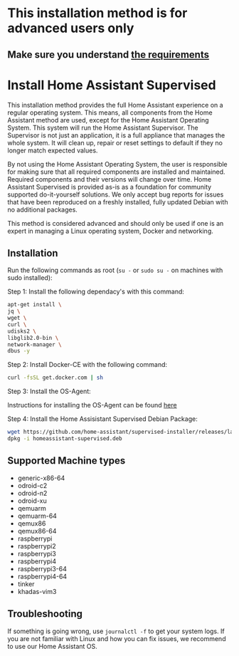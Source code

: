 # This installation method is for advanced users only

## Make sure you understand [the requirements](https://github.com/home-assistant/architecture/blob/master/adr/0014-home-assistant-supervised.md)

# Install Home Assistant Supervised

This installation method provides the full Home Assistant experience on a regular operating system. This means, all components from the Home Assistant method are used, except for the Home Assistant Operating System. This system will run the Home Assistant Supervisor. The Supervisor is not just an application, it is a full appliance that manages the whole system. It will clean up, repair or reset settings to default if they no longer match expected values.

By not using the Home Assistant Operating System, the user is responsible for making sure that all required components are installed and maintained. Required components and their versions will change over time. Home Assistant Supervised is provided as-is as a foundation for community supported do-it-yourself solutions. We only accept bug reports for issues that have been reproduced on a freshly installed, fully updated Debian with no additional packages.

This method is considered advanced and should only be used if one is an expert in managing a Linux operating system, Docker and networking.

## Installation

Run the following commands as root (`su -` or `sudo su -` on machines with sudo installed):

Step 1: Install the following dependacy's with this command:

```bash
apt-get install \
jq \
wget \
curl \
udisks2 \
libglib2.0-bin \
network-manager \
dbus -y
```

Step 2: Install Docker-CE with the following command:

```bash
curl -fsSL get.docker.com | sh
```

Step 3: Install the OS-Agent:

Instructions for installing the OS-Agent can be found [here](https://github.com/home-assistant/os-agent/tree/main#using-home-assistant-supervised-on-debian)

Step 4: Install the Home Assisistant Supervised Debian Package:

```bash
wget https://github.com/home-assistant/supervised-installer/releases/latest/download/homeassistant-supervised.deb
dpkg -i homeassistant-supervised.deb
```

## Supported Machine types

- generic-x86-64
- odroid-c2
- odroid-n2
- odroid-xu
- qemuarm
- qemuarm-64
- qemux86
- qemux86-64
- raspberrypi
- raspberrypi2
- raspberrypi3
- raspberrypi4
- raspberrypi3-64
- raspberrypi4-64
- tinker
- khadas-vim3

## Troubleshooting

If something is going wrong, use `journalctl -f` to get your system logs. If you are not familiar with Linux and how you can fix issues, we recommend to use our Home Assistant OS.
